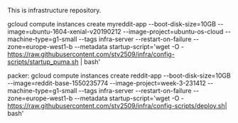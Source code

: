 This is infrastructure repository.

gcloud compute instances create myreddit-app --boot-disk-size=10GB --image=ubuntu-1604-xenial-v20190212 --image-project=ubuntu-os-cloud --machine-type=g1-small --tags infra-server --restart-on-failure --zone=europe-west1-b --metadata startup-script='wget -O - https://raw.githubusercontent.com/stv2509/infra/config-scripts/startup_puma.sh | bash'


packer:
gcloud compute instances create reddit-app --boot-disk-size=10GB --image=reddit-base-1550235774 --image-project=week-3-231412 --machine-type=g1-small --tags infra-server --restart-on-failure --zone=europe-west1-b --metadata startup-script='wget -O - https://raw.githubusercontent.com/stv2509/infra/config-scripts/deploy.sh| bash'
